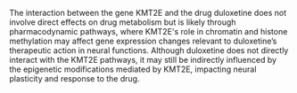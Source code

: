 The interaction between the gene KMT2E and the drug duloxetine does not involve direct effects on drug metabolism but is likely through pharmacodynamic pathways, where KMT2E's role in chromatin and histone methylation may affect gene expression changes relevant to duloxetine’s therapeutic action in neural functions. Although duloxetine does not directly interact with the KMT2E pathways, it may still be indirectly influenced by the epigenetic modifications mediated by KMT2E, impacting neural plasticity and response to the drug.